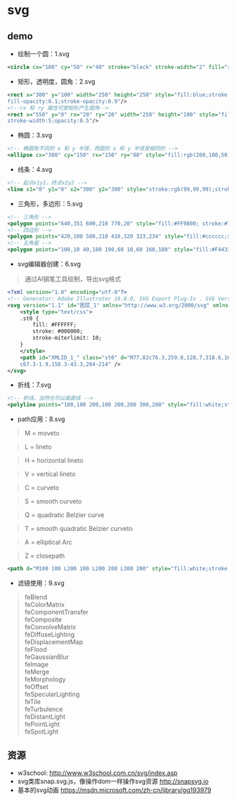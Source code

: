 # svg

## demo
- 绘制一个圆：1.svg
```svg
<circle cx="100" cy="50" r="40" stroke="black" stroke-width="2" fill="red"/>
```

- 矩形，透明度，圆角：2.svg
```svg
<rect x="300" y="100" width="250" height="250" style="fill:blue;stroke:pink;stroke-width:5;
fill-opacity:0.1;stroke-opacity:0.9"/>
<!--rx 和 ry 属性可使矩形产生圆角-->
<rect x="550" y="0" rx="20" ry="20" width="250" height="100" style="fill:red;stroke:black;
stroke-width:5;opacity:0.5"/>
```

- 椭圆：3.svg
```svg
<!-- 椭圆有不同的 x 和 y 半径，而圆的 x 和 y 半径是相同的 -->
<ellipse cx="300" cy="150" rx="150" ry="80" style="fill:rgb(200,100,50);stroke:rgb(0,0,100);stroke-width:2"/>
```

- 线条：4.svg
```svg
<!-- 起点x1y1，终点x2y2 -->
<line x1="0" y1="0" x2="300" y2="300" style="stroke:rgb(99,99,99);stroke-width:2"/>
```

- 三角形，多边形：5.svg
```svg
<!-- 三角形 -->
<polygon points="640,351 600,210 770,20" style="fill:#FF9800; stroke:#795548;stroke-width:2"/>
<!-- 四边形 -->
<polygon points="420,100 500,210 410,320 323,234" style="fill:#cccccc;stroke:#000000;stroke-width:1"/>
<!-- 五角星 -->
<polygon points="100,10 40,180 190,60 10,60 160,180" style="fill:#F44336;stroke:#F44336;fill-rule:nonzero;" />
```

- svg编辑器创建：6.svg

> 通过AI钢笔工具绘制，导出svg格式

```svg
<?xml version="1.0" encoding="utf-8"?>
<!-- Generator: Adobe Illustrator 19.0.0, SVG Export Plug-In . SVG Version: 6.00 Build 0)  -->
<svg version="1.1" id="图层_1" xmlns="http://www.w3.org/2000/svg" xmlns:xlink="http://www.w3.org/1999/xlink" x="0px" y="0px" viewBox="0 0 960 560" style="enable-background:new 0 0 960 560;" xml:space="preserve">
    <style type="text/css">
    .st0 {
        fill: #FFFFFF;
        stroke: #000000;
        stroke-miterlimit: 10;
    }
    </style>
    <path id="XMLID_1_" class="st0" d="M77,82c76.3,259.8,128.7,318.6,164,316c54.2-3.9,54.3-150.9,149-183c88.7-30.1,153.1,77.2,266,74
	c67.3-1.9,158.3-43.3,264-214" />
</svg>
```
- 折线：7.svg
```svg
<!-- 折线，当然也可以画直线 -->
<polyline points="100,100 200,100 200,200 300,200" style="fill:white;stroke:red;stroke-width:2"/>
```

- path应用：8.svg

> M = moveto

> L = lineto

> H = horizontal lineto

> V = vertical lineto

> C = curveto

> S = smooth curveto

> Q = quadratic Belzier curve

> T = smooth quadratic Belzier curveto

> A = elliptical Arc

> Z = closepath

```svg
<path d="M100 100 L200 100 L200 200 L300 200" style="fill:white;stroke:green;stroke-width:2"/>
```

- 滤镜使用：9.svg

> feBlend      
> feColorMatrix      
> feComponentTransfer     
> feComposite    
> feConvolveMatrix    
> feDiffuseLighting       
> feDisplacementMap      
> feFlood        
> feGaussianBlur     
> feImage     
> feMerge    
> feMorphology    
> feOffset     
> feSpecularLighting    
> feTile    
> feTurbulence    
> feDistantLight    
> fePointLight       
> feSpotLight       













## 资源
- w3school:
http://www.w3school.com.cn/svg/index.asp
- svg类库snap.svg.js，像操作dom一样操作svg资源
http://snapsvg.io
- 基本的svg动画
https://msdn.microsoft.com/zh-cn/library/gg193979
